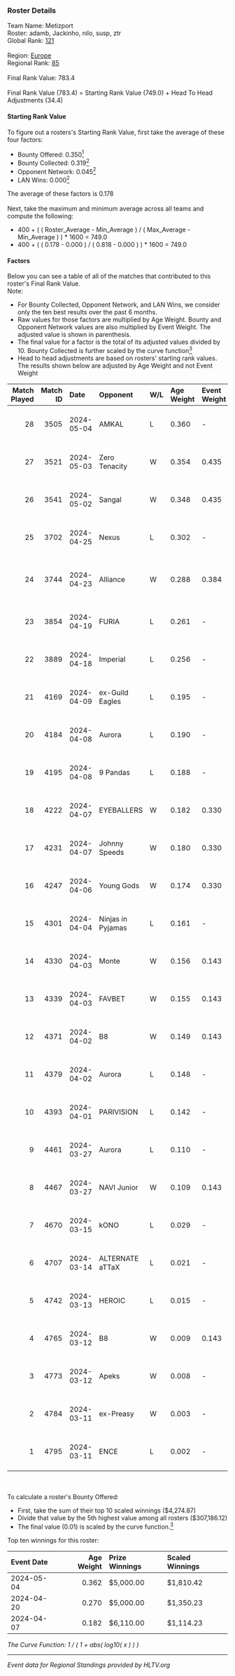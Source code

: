 ### Roster Details<br />
Team Name: Metizport<br />
Roster: adamb, Jackinho, nilo, susp, ztr<br />
Global Rank: [121](../../standings_global_2024_09_07.md)<br />
<br />
Region: [Europe]( ../../standings_europe_2024_09_07.md)<br />
Regional Rank: [85]( ../../standings_europe_2024_09_07.md)<br />
<br />
Final Rank Value:  783.4<br />
<br />
Final Rank Value (783.4) = Starting Rank Value (749.0) + Head To Head Adjustments (34.4)<br />

#### Starting Rank Value<br />
To figure out a rosters's Starting Rank Value, first take the average of these four factors:<br />
- Bounty Offered: 0.350[<sup>1</sup>](#table2)
- Bounty Collected: 0.319[<sup>2</sup>](#table1)
- Opponent Network: 0.045[<sup>2</sup>](#table1)
- LAN Wins: 0.000[<sup>2</sup>](#table1)

The average of these factors is 0.178<br />
<br />
Next, take the maximum and minimum average across all teams and compute the following:<br />
- 400 + ( ( Roster_Average - Min_Average ) / ( Max_Average - Min_Average ) ) * 1600 = 749.0
- 400 + ( ( 0.178 - 0.000 ) / ( 0.818 - 0.000 ) ) * 1600 = 749.0


#### Factors<br />
Below you can see a table of all of the matches that contributed to this roster's Final Rank Value.<br />
Note:<br />

- For Bounty Collected, Opponent Network, and LAN Wins, we consider only the ten best results over the past 6 months.
- Raw values for those factors are multiplied by Age Weight. Bounty and Opponent Network values are also multiplied by Event Weight. The adjusted value is shown in parenthesis.
- The final value for a factor is the total of its adjusted values divided by 10. Bounty Collected is further scaled by the curve function[<sup>3</sup>](#curveFunction)
- Head to head adjustments are based on rosters' starting rank values. The results shown below are adjusted by Age Weight and not Event Weight
<span id="table1"></span><br />


| Match Played | Match ID | Date       | Opponent          | W/L | Age Weight | Event Weight | Bounty Collected | Opponent Network | LAN Wins  | H2H Adj. | Roster                              |
| -: | -: | :- | :- | :- | :- | :- | :- | :- | :- | -: | :- |
|           28 |     3505 | 2024-05-04 | AMKAL             | L   | 0.360      | -            | -                | -                | -         |    -1.55 | adamb, Jackinho, nilo, susp, ztr    |
|           27 |     3521 | 2024-05-03 | Zero Tenacity     | W   | 0.354      | 0.435        | 0.138 (0.021)    | 1.000 (0.154)    | 0 (0.000) |     9.08 | adamb, Jackinho, nilo, susp, ztr    |
|           26 |     3541 | 2024-05-02 | Sangal            | W   | 0.348      | 0.435        | 0.248 (0.038)    | 0.869 (0.131)    | 0 (0.000) |    10.27 | adamb, Jackinho, nilo, susp, ztr    |
|           25 |     3702 | 2024-04-25 | Nexus             | L   | 0.302      | -            | -                | -                | -         |    -4.35 | adamb, Jackinho, nilo, susp, ztr    |
|           24 |     3744 | 2024-04-23 | Alliance          | W   | 0.288      | 0.384        | 0.014 (0.002)    | 0.375 (0.042)    | 0 (0.000) |     5.52 | adamb, Jackinho, nilo, p1ke, susp   |
|           23 |     3854 | 2024-04-19 | FURIA             | L   | 0.261      | -            | -                | -                | -         |    -0.06 | adamb, Jackinho, Plopski, susp, ztr |
|           22 |     3889 | 2024-04-18 | Imperial          | L   | 0.256      | -            | -                | -                | -         |    -1.30 | adamb, Jackinho, Plopski, susp, ztr |
|           21 |     4169 | 2024-04-09 | ex-Guild Eagles   | L   | 0.195      | -            | -                | -                | -         |    -3.36 | adamb, Jackinho, nilo, susp, ztr    |
|           20 |     4184 | 2024-04-08 | Aurora            | L   | 0.190      | -            | -                | -                | -         |    -0.14 | adamb, Jackinho, nilo, susp, ztr    |
|           19 |     4195 | 2024-04-08 | 9 Pandas          | L   | 0.188      | -            | -                | -                | -         |    -1.10 | adamb, Jackinho, nilo, susp, ztr    |
|           18 |     4222 | 2024-04-07 | EYEBALLERS        | W   | 0.182      | 0.330        | 0.003 (0.000)    | 0.311 (0.019)    | 0 (0.000) |     3.25 | adamb, Jackinho, nilo, susp, ztr    |
|           17 |     4231 | 2024-04-07 | Johnny Speeds     | W   | 0.180      | 0.330        | 0.103 (0.006)    | 0.989 (0.059)    | 0 (0.000) |     5.10 | adamb, Jackinho, nilo, susp, ztr    |
|           16 |     4247 | 2024-04-06 | Young Gods        | W   | 0.174      | 0.330        | 0.006 (0.000)    | 0.024 (0.001)    | 0 (0.000) |     2.15 | adamb, Jackinho, nilo, susp, ztr    |
|           15 |     4301 | 2024-04-04 | Ninjas in Pyjamas | L   | 0.161      | -            | -                | -                | -         |    -0.10 | adamb, Jackinho, nilo, susp, ztr    |
|           14 |     4330 | 2024-04-03 | Monte             | W   | 0.156      | 0.143        | 0.076 (0.002)    | 0.302 (0.007)    | 0 (0.000) |     3.67 | adamb, Jackinho, nilo, susp, ztr    |
|           13 |     4339 | 2024-04-03 | FAVBET            | W   | 0.155      | 0.143        | 0.002 (0.000)    | 0.675 (0.015)    | 0 (0.000) |     2.76 | adamb, Jackinho, nilo, susp, ztr    |
|           12 |     4371 | 2024-04-02 | B8                | W   | 0.149      | 0.143        | 0.176 (0.004)    | 1.000 (0.021)    | 0 (0.000) |     3.99 | adamb, Jackinho, nilo, susp, ztr    |
|           11 |     4379 | 2024-04-02 | Aurora            | L   | 0.148      | -            | -                | -                | -         |    -0.10 | adamb, Jackinho, nilo, susp, ztr    |
|           10 |     4393 | 2024-04-01 | PARIVISION        | L   | 0.142      | -            | -                | -                | -         |    -0.57 | adamb, Jackinho, nilo, susp, ztr    |
|            9 |     4461 | 2024-03-27 | Aurora            | L   | 0.110      | -            | -                | -                | -         |    -0.07 | adamb, Jackinho, nilo, susp, ztr    |
|            8 |     4467 | 2024-03-27 | NAVI Junior       | W   | 0.109      | 0.143        | -                | 0.110 (0.002)    | 0 (0.000) |     1.39 | adamb, Jackinho, nilo, susp, ztr    |
|            7 |     4670 | 2024-03-15 | kONO              | L   | 0.029      | -            | -                | -                | -         |    -0.35 | adamb, Jackinho, nilo, susp, ztr    |
|            6 |     4707 | 2024-03-14 | ALTERNATE aTTaX   | L   | 0.021      | -            | -                | -                | -         |    -0.10 | adamb, Jackinho, nilo, susp, ztr    |
|            5 |     4742 | 2024-03-13 | HEROIC            | L   | 0.015      | -            | -                | -                | -         |    -0.01 | adamb, Jackinho, nilo, susp, ztr    |
|            4 |     4765 | 2024-03-12 | B8                | W   | 0.009      | 0.143        | 0.176 (0.000)    | -                | -         |     0.26 | adamb, Jackinho, nilo, susp, ztr    |
|            3 |     4773 | 2024-03-12 | Apeks             | W   | 0.008      | -            | -                | -                | -         |     0.14 | adamb, Jackinho, nilo, susp, ztr    |
|            2 |     4784 | 2024-03-11 | ex-Preasy         | W   | 0.003      | -            | -                | -                | -         |     0.03 | adamb, Jackinho, nilo, susp, ztr    |
|            1 |     4795 | 2024-03-11 | ENCE              | L   | 0.002      | -            | -                | -                | -         |    -0.00 | adamb, Jackinho, nilo, susp, ztr    |

<br />
<span id="table2"></span><br />
To calculate a roster's Bounty Offered:<br />

- First, take the sum of their top 10 scaled winnings ($4,274.87)
- Divide that value by the 5th highest value among all rosters ($307,186.12)
- The final value (0.01) is scaled by the curve function.[<sup>3</sup>](#curveFunction)

Top ten winnings for this roster:<br />

| Event Date | Age Weight | Prize Winnings | Scaled Winnings |
| :- | -: | :- | :- |
| 2024-05-04 |      0.362 | $5,000.00      | $1,810.42       |
| 2024-04-20 |      0.270 | $5,000.00      | $1,350.23       |
| 2024-04-07 |      0.182 | $6,110.00      | $1,114.23       |


<span id="curveFunction"></span>_The Curve Function: 1 / ( 1 + abs( log10( x ) ) )_<br />

---
_Event data for Regional Standings provided by HLTV.org_<br />

